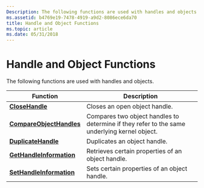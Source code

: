 ```yaml
---
Description: The following functions are used with handles and objects.
ms.assetid: b4769e19-7478-4919-a9d2-8086ece6da70
title: Handle and Object Functions
ms.topic: article
ms.date: 05/31/2018
---
```


# Handle and Object Functions

The following functions are used with handles and objects.



| Function                                             | Description                                                                                  |
|------------------------------------------------------|----------------------------------------------------------------------------------------------|
| [**CloseHandle**](https://msdn.microsoft.com/en-us/library/ms724211(v=VS.85).aspx)                   | Closes an open object handle.                                                                |
| [**CompareObjectHandles**](/windows/desktop/api/handleapi/nf-handleapi-compareobjecthandles) | Compares two object handles to determine if they refer to the same underlying kernel object. |
| [**DuplicateHandle**](https://msdn.microsoft.com/en-us/library/ms724251(v=VS.85).aspx)           | Duplicates an object handle.                                                                 |
| [**GetHandleInformation**](https://msdn.microsoft.com/en-us/library/ms724329(v=VS.85).aspx) | Retrieves certain properties of an object handle.                                            |
| [**SetHandleInformation**](https://msdn.microsoft.com/en-us/library/ms724935(v=VS.85).aspx) | Sets certain properties of an object handle.                                                 |



 

 

 



